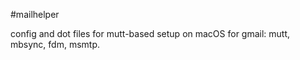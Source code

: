 #mailhelper

config and dot files for mutt-based setup on macOS for gmail: mutt, mbsync, fdm, msmtp.
